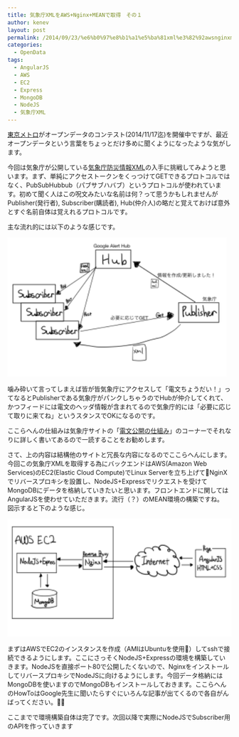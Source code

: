 ```yaml
---
title: 気象庁XMLをAWS+Nginx+MEANで取得　その１
author: kenev
layout: post
permalink: /2014/09/23/%e6%b0%97%e8%b1%a1%e5%ba%81xml%e3%82%92awsnginxmean%e3%81%a7%e5%8f%96%e5%be%97%e3%80%80%e3%81%9d%e3%81%ae%ef%bc%91/
categories:
  - OpenData
tags:
  - AngularJS
  - AWS
  - EC2
  - Express
  - MongoDB
  - NodeJS
  - 気象庁XML
---
```

<a href="http://tokyometro10th.jp/future/opendata/" target="_blank">東京メトロ</a>がオープンデータのコンテスト(2014/11/17迄)を開催中ですが、最近オープンデータという言葉をちょっとだけ多めに聞くようになったような気がします。

今回は気象庁が公開している<a href="http://xml.kishou.go.jp/" target="_blank">気象庁防災情報XML</a>の入手に挑戦してみようと思います。まず、単純にアクセストークンをくっつけてGETできるプロトコルではなく、PubSubHubbub（パブサブハバブ）というプロトコルが使われています。初めて聞く人はこの呪文みたいな名前は何？って思うかもしれませんがPublisher(発行者), Subscriber(購読者), Hub(仲介人)の略だと覚えておけば意外とすぐ名前自体は覚えれるプロトコルです。

主な流れ的には以下のような感じです。

[<img class="alignnone  wp-image-154" src="/images/2014/09/PubSubHubbub-300x191.png" alt="PubSubHubbub" width="493" height="314" />][1]

噛み砕いて言ってしまえば皆が皆気象庁にアクセスして「電文ちょうだい！」ってなるとPublisherである気象庁がパンクしちゃうのでHubが仲介してくれて、かつフィードには電文のヘッダ情報が含まれてるので気象庁的には「必要に応じて取りに来てね」というスタンスでOKになるのです。

ここらへんの仕組みは気象庁サイトの「<a href="http://xml.kishou.go.jp/open_trial/guidance.html" target="_blank">電文公開の仕組み</a>」のコーナーでそれなりに詳しく書いてあるので一読することをお勧めします。

さて、上の内容は結構他のサイトと冗長な内容になるのでここらへんにします。今回この気象庁XMLを取得する為にバックエンドはAWS(Amazon Web Services)のEC2(Elastic Cloud Compute)でLinux Serverを立ち上げてNginXでリバースプロキシを設置し、NodeJS+Expressでリクエストを受けてMongoDBにデータを格納していきたいと思います。フロントエンドに関してはAngularJSを使わせていただきます。流行（？）のMEAN環境の構築ですね。  
図示すると下のような感じ。

[<img class="alignnone  wp-image-157" src="/images/2014/09/Env-300x147.png" alt="Env" width="543" height="266" />][2]

まずはAWSでEC2のインスタンスを作成（AMIはUbuntuを使用）してsshで接続できるようにします。ここにさっそくNodeJS+Expressの環境を構築していきます。NodeJSを直接ポート80で公開したくないので、NginxをインストールしてリバースプロキシでNodeJSに向けるようにします。今回データ格納にはMongoDBを使いますのでMongoDBもインストールしておきます。ここらへんのHowToはGoogle先生に聞いたらすぐにいろんな記事が出てくるので各自がんばってください。

ここまでで環境構築自体は完了です。次回以降で実際にNodeJSでSubscriber用のAPIを作っていきます

 [1]: /images/2014/09/PubSubHubbub.png
 [2]: /images/2014/09/Env.png
